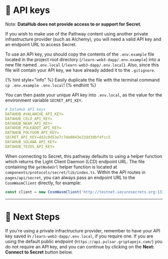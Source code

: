 # 🧩 API keys

Note: **DataHub does not provide access to or support for Secret**.

If you wish to make use of the Pathway content using another private infrastructure provider (such as Alchemy), you will need a valid API key and an endpoint URL to access Secret.

To use an API key, you should copy the contents of the `.env.example` file located in the project root directory (`/learn-web3-dapp/.env.example`) into a new file named `.env.local` (`/learn-web3-dapp/.env.local`). Also, since this file will contain your API key, we have already added it to the `.gitignore`.

{% hint style="info" %}
Easily duplicate the file with the terminal command `cp .env.example .env.local`!
{% endhint %}

You can then paste your unique API key into `.env.local`, as the value for the environment variable `SECRET_API_KEY`.

```yaml
# DataHub API keys
DATAHUB_AVALANCHE_API_KEY=
DATAHUB_CELO_API_KEY=
DATAHUB_NEAR_API_KEY=
DATAHUB_POLKADOT_API_KEY=
DATAHUB_POLYGON_API_KEY=
SECRET_API_KEY=dd2c0d53e7c7de0843e23dd30bf4fcc5
DATAHUB_SOLANA_API_KEY=
DATAHUB_TEZOS_API_KEY=
```

When connecting to Secret, this pathway defaults to using a helper function which returns the Light Client Daemon (LCD) endpoint URL. The file containing the `getNodeUrl` helper function is located at `components/protocols/secret/lib/index.ts`. Within the API routes in `pages/api/secret`, you can always pass an endpoint URL to the `CosmWasmClient` directly, for example:

```typescript
const client = new CosmWasmClient('http://testnet.securesecrets.org:1317/');
```

---

# 👣 Next Steps

If you're using a private infractructure provider, remember to have your API key saved in `/learn-web3-dapp/.env.local`, if you require one. If you are using the default public endpoint (`https://api.pulsar.griptapejs.com/`) you do not require an API key, and you can continue by clicking on the **Next: Connect to Secret** button below.

